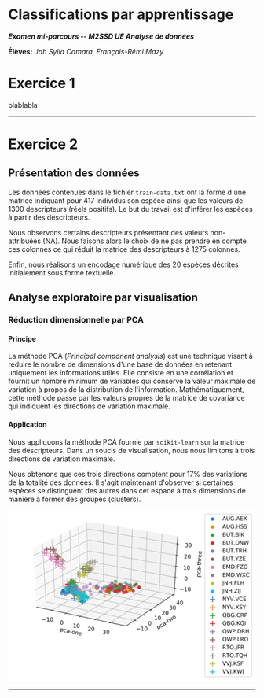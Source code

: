 Classifications par apprentissage
==============

***Examen mi-parcours -- M2SSD UE Analyse de données***

**Élèves:** *Jah Sylla Camara, François-Rémi Mazy*

# Exercice 1

blablabla

---

# Exercice 2

## Présentation des données

Les données contenues dans le fichier `train-data.txt` ont la forme d'une matrice indiquant pour 417 individus son espèce ainsi que les valeurs de 1300 descripteurs (réels positifs). Le but du travail est d'inférer les espèces à partir des descripteurs.

Nous observons certains descripteurs présentant des valeurs non-attribuées (NA). Nous faisons alors le choix de ne pas prendre en compte ces colonnes ce qui réduit la matrice des descripteurs à 1275 colonnes.

Enfin, nous réalisons un encodage numérique des 20 espèces décrites initialement sous forme textuelle.

## Analyse exploratoire par visualisation

### Réduction dimensionnelle par PCA

#### Principe

La méthode PCA (*Principal component analysis*) est une technique visant à réduire le nombre de dimensions d'une base de données en retenant uniquement les informations utiles. Elle consiste en une corrélation et fournit un nombre minimum de variables qui conserve la valeur maximale de variation à propos de la distribution de l'information. Mathématiquement, cette méthode passe par les valeurs propres de la matrice de covariance qui indiquent les directions de variation maximale.

#### Application

Nous appliquons la méthode PCA fournie par `scikit-learn` sur la matrice des descripteurs. Dans un soucis de visualisation, nous nous limitons à trois directions de variation maximale.

Nous obtenons que ces trois directions comptent pour 17% des variations de la totalité des données. Il s'agit maintenant d'observer si certaines espèces se distinguent des autres dans cet espace à trois dimensions de manière à former des groupes (clusters).

![PCA 3d representation](../../jupyter/figures/pca.svg "Représentation 3D des trois directions de variation maximale de la méthode PCA")


---